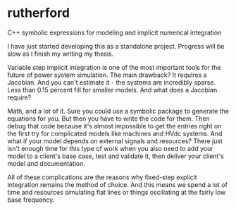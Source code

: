 # rutherford
C++ symbolic expressions for modeling and implicit numerical integration

I have just started developing this as a standalone project. Progress will be slow as I finish my writing my thesis.

Variable step implicit integration is one of the most important tools for the future of power system simulation. The main drawback? It requires a Jacobian. And you can't estimate it - the systems are incredibly sparse. Less than 0.15 percent fill for smaller models. And what does a Jacobian require?

Math, and a lot of it. Sure you could use a symbolic package to generate the equations for you. But then you have to write the code for them. Then debug that code because it's almost impossible to get the entries right on the first try for complicated models like machines and HVdc systems. And what if your model depends on external signals and resources? There just isn't enough time for this type of work when you also need to add your model to a client's base case, test and validate it, then deliver your client's model and documentation.

All of these complications are the reasons why fixed-step explicit integration remains the method of choice. And this means we spend a lot of time and resources simulating flat lines or things oscillating at the fairly low base frequency.
